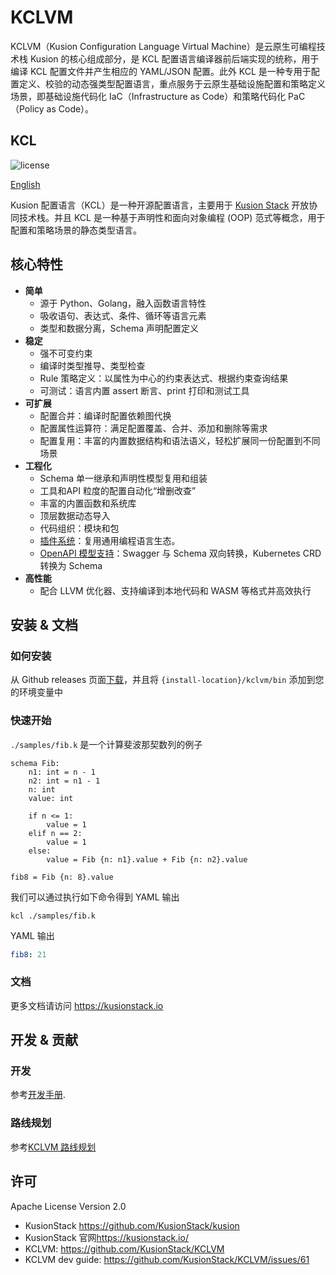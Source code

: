 # KCLVM

KCLVM（Kusion Configuration Language Virtual Machine）是云原生可编程技术栈 Kusion 的核心组成部分，是 KCL 配置语言编译器前后端实现的统称，用于编译 KCL 配置文件并产生相应的 YAML/JSON 配置。此外 KCL 是一种专用于配置定义、校验的动态强类型配置语言，重点服务于云原生基础设施配置和策略定义场景，即基础设施代码化 IaC（Infrastructure as Code）和策略代码化 PaC（Policy as Code）。

## KCL

![license](https://img.shields.io/badge/license-Apache--2.0-green.svg)

[English](./README.md)

Kusion 配置语言（KCL）是一种开源配置语言，主要用于 [Kusion Stack](https://kusionstack.io) 开放协同技术栈。并且 KCL 是一种基于声明性和面向对象编程 (OOP) 范式等概念，用于配置和策略场景的静态类型语言。

## 核心特性

+ **简单**
  + 源于 Python、Golang，融入函数语言特性
  + 吸收语句、表达式、条件、循环等语言元素
  + 类型和数据分离，Schema 声明配置定义
+ **稳定**
  + 强不可变约束
  + 编译时类型推导、类型检查
  + Rule 策略定义：以属性为中心的约束表达式、根据约束查询结果
  + 可测试：语言内置 assert 断言、print 打印和测试工具
+ **可扩展**
  + 配置合并：编译时配置依赖图代换
  + 配置属性运算符：满足配置覆盖、合并、添加和删除等需求
  + 配置复用：丰富的内置数据结构和语法语义，轻松扩展同一份配置到不同场景
+ **工程化**
  + Schema 单一继承和声明性模型复用和组装
  + 工具和API 粒度的配置自动化“增删改查”
  + 丰富的内置函数和系统库
  + 顶层数据动态导入
  + 代码组织：模块和包
  + [插件系统](https://github.com/KusionStack/kcl-plugin)：复用通用编程语言生态。
  + [OpenAPI 模型支持](https://github.com/KusionStack/kcl-openapi)：Swagger 与 Schema 双向转换，Kubernetes CRD 转换为 Schema
+ **高性能**
  + 配合 LLVM 优化器、支持编译到本地代码和 WASM 等格式并高效执行

## 安装 & 文档

### 如何安装

从 Github releases 页面[下载](https://github.com/KusionStack/KCLVM/releases)，并且将 `{install-location}/kclvm/bin` 添加到您的环境变量中

### 快速开始

`./samples/fib.k` 是一个计算斐波那契数列的例子

```kcl
schema Fib:
    n1: int = n - 1
    n2: int = n1 - 1
    n: int
    value: int

    if n <= 1:
        value = 1
    elif n == 2:
        value = 1
    else:
        value = Fib {n: n1}.value + Fib {n: n2}.value

fib8 = Fib {n: 8}.value
```

我们可以通过执行如下命令得到 YAML 输出

```
kcl ./samples/fib.k
```

YAML 输出

```yaml
fib8: 21
```

### 文档

更多文档请访问 https://kusionstack.io

## 开发 & 贡献

### 开发

参考[开发手册](./docs/dev_guide/1.about_this_guide.md).

### 路线规划

参考[KCLVM 路线规划](https://kusionstack.io/docs/governance/intro/roadmap#kclvm-%E8%B7%AF%E7%BA%BF%E8%A7%84%E5%88%92)

## 许可

Apache License Version 2.0

- KusionStack <https://github.com/KusionStack/kusion>
- KusionStack 官网<https://kusionstack.io/>
- KCLVM: <https://github.com/KusionStack/KCLVM>
- KCLVM dev guide: <https://github.com/KusionStack/KCLVM/issues/61>
